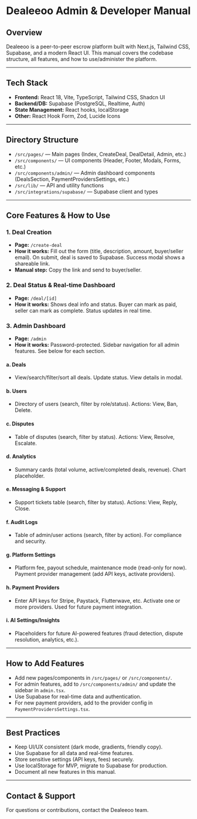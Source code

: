# Dealeeoo Admin & Developer Manual

## Overview
Dealeeoo is a peer-to-peer escrow platform built with Next.js, Tailwind CSS, Supabase, and a modern React UI. This manual covers the codebase structure, all features, and how to use/administer the platform.

---

## Tech Stack
- **Frontend:** React 18, Vite, TypeScript, Tailwind CSS, Shadcn UI
- **Backend/DB:** Supabase (PostgreSQL, Realtime, Auth)
- **State Management:** React hooks, localStorage
- **Other:** React Hook Form, Zod, Lucide Icons

---

## Directory Structure
- `/src/pages/` — Main pages (Index, CreateDeal, DealDetail, Admin, etc.)
- `/src/components/` — UI components (Header, Footer, Modals, Forms, etc.)
- `/src/components/admin/` — Admin dashboard components (DealsSection, PaymentProvidersSettings, etc.)
- `/src/lib/` — API and utility functions
- `/src/integrations/supabase/` — Supabase client and types

---

## Core Features & How to Use

### 1. Deal Creation
- **Page:** `/create-deal`
- **How it works:** Fill out the form (title, description, amount, buyer/seller email). On submit, deal is saved to Supabase. Success modal shows a shareable link.
- **Manual step:** Copy the link and send to buyer/seller.

### 2. Deal Status & Real-time Dashboard
- **Page:** `/deal/[id]`
- **How it works:** Shows deal info and status. Buyer can mark as paid, seller can mark as complete. Status updates in real time.

### 3. Admin Dashboard
- **Page:** `/admin`
- **How it works:** Password-protected. Sidebar navigation for all admin features. See below for each section.

#### a. Deals
- View/search/filter/sort all deals. Update status. View details in modal.

#### b. Users
- Directory of users (search, filter by role/status). Actions: View, Ban, Delete.

#### c. Disputes
- Table of disputes (search, filter by status). Actions: View, Resolve, Escalate.

#### d. Analytics
- Summary cards (total volume, active/completed deals, revenue). Chart placeholder.

#### e. Messaging & Support
- Support tickets table (search, filter by status). Actions: View, Reply, Close.

#### f. Audit Logs
- Table of admin/user actions (search, filter by action). For compliance and security.

#### g. Platform Settings
- Platform fee, payout schedule, maintenance mode (read-only for now). Payment provider management (add API keys, activate providers).

#### h. Payment Providers
- Enter API keys for Stripe, Paystack, Flutterwave, etc. Activate one or more providers. Used for future payment integration.

#### i. AI Settings/Insights
- Placeholders for future AI-powered features (fraud detection, dispute resolution, analytics, etc.).

---

## How to Add Features
- Add new pages/components in `/src/pages/` or `/src/components/`.
- For admin features, add to `/src/components/admin/` and update the sidebar in `admin.tsx`.
- Use Supabase for real-time data and authentication.
- For new payment providers, add to the provider config in `PaymentProvidersSettings.tsx`.

---

## Best Practices
- Keep UI/UX consistent (dark mode, gradients, friendly copy).
- Use Supabase for all data and real-time features.
- Store sensitive settings (API keys, fees) securely.
- Use localStorage for MVP, migrate to Supabase for production.
- Document all new features in this manual.

---

## Contact & Support
For questions or contributions, contact the Dealeeoo team. 